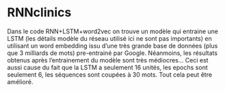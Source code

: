 # RNNclinics
Dans le code RNN+LSTM+word2vec on trouve un modèle qui entraine une LSTM (les détails modèle du réseau utilisé ici ne sont pas importants) en utilisant un word embedding issu d’une très grande base de données (plus que 3 milliards de mots) pre-entrainé par Google. Néanmoins, les résultats obtenus après l’entrainement du modèle sont très médiocres... Ceci est aussi cause du fait que la LSTM a seulement 16 unités, les epochs sont seulement 6, les séquences sont coupées à 30 mots. Tout cela peut être amélioré.


 
